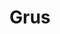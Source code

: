 ---
title: "Grus"
hashtag: grus
borders:
  - Indus
  - Microscopium
  - Phoenix
  - Piscis Austrinus
  - Sculptor
  - Tucana
layout: hashtag
subdivision-of:
  - southern celestial hemisphere
tags:
  - Crane
  - Constellation
---